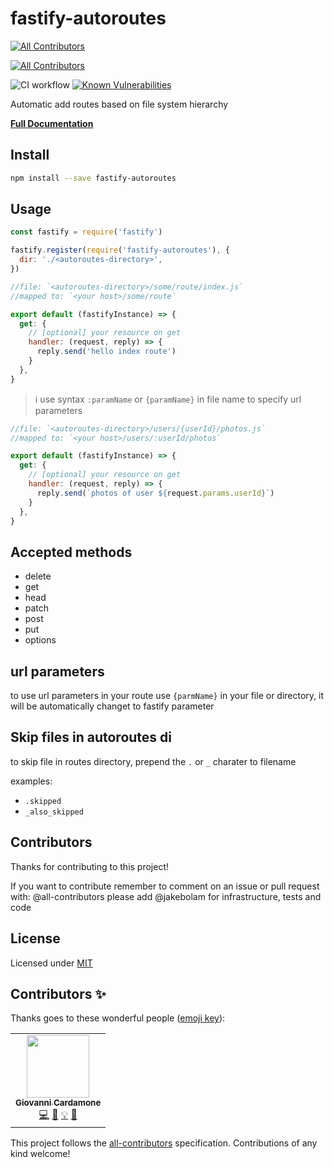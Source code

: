# fastify-autoroutes
<!-- ALL-CONTRIBUTORS-BADGE:START - Do not remove or modify this section -->
[![All Contributors](https://img.shields.io/badge/all_contributors-1-orange.svg?style=flat-square)](#contributors-)
<!-- ALL-CONTRIBUTORS-BADGE:END -->

<!-- ALL-CONTRIBUTORS-BADGE:START - Do not remove or modify this section -->

[![All Contributors](https://img.shields.io/badge/all_contributors-0-orange.svg?style=flat-square)](#contributors-)

<!-- ALL-CONTRIBUTORS-BADGE:END -->

![CI workflow](https://github.com/GiovanniCardamone/fastify-autoroutes/workflows/CI%20workflow/badge.svg)
[![Known Vulnerabilities](https://snyk.io/test/github/GiovanniCardamone/fastify-autoroutes/badge.svg)](https://snyk.io/test/github/GiovanniCardamone/fastify-autoroutes)

Automatic add routes based on file system hierarchy

**[Full Documentation](https://giovannicardamone.github.io/fastify-autoroutes/)**

## Install

```sh
npm install --save fastify-autoroutes
```

## Usage

```js
const fastify = require('fastify')

fastify.register(require('fastify-autoroutes'), {
  dir: './<autoroutes-directory>',
})
```

```js
//file: `<autoroutes-directory>/some/route/index.js`
//mapped to: `<your host>/some/route`

export default (fastifyInstance) => {
  get: {
    // [optional] your resource on get
    handler: (request, reply) => {
      reply.send('hello index route')
    }
  },
}
```

> :information_source: use syntax `:paramName` or `{paramName}` in file name to specify url parameters

```js
//file: `<autoroutes-directory>/users/{userId}/photos.js`
//mapped to: `<your host>/users/:userId/photos`

export default (fastifyInstance) => {
  get: {
    // [optional] your resource on get
    handler: (request, reply) => {
      reply.send(`photos of user ${request.params.userId}`)
    }
  },
}
```

## Accepted methods

- delete
- get
- head
- patch
- post
- put
- options

## url parameters

to use url parameters in your route use `{parmName}` in your file or directory, it will be automatically changet to fastify parameter

## Skip files in autoroutes di

to skip file in routes directory, prepend the `.` or `_` charater to filename

examples:

- `.skipped`
- `_also_skipped`

## Contributors

Thanks for contributing to this project!

<!-- ALL-CONTRIBUTORS-LIST:START - Do not remove or modify this section -->
<!-- prettier-ignore-start -->
<!-- markdownlint-disable -->
<!-- markdownlint-enable -->
<!-- prettier-ignore-end -->
<!-- ALL-CONTRIBUTORS-LIST:END -->

If you want to contribute remember to comment on an issue or pull request with:
@all-contributors please add @jakebolam for infrastructure, tests and code

## License

Licensed under [MIT](./LICENSE)

## Contributors ✨

Thanks goes to these wonderful people ([emoji key](https://allcontributors.org/docs/en/emoji-key)):

<!-- ALL-CONTRIBUTORS-LIST:START - Do not remove or modify this section -->
<!-- prettier-ignore-start -->
<!-- markdownlint-disable -->
<table>
  <tr>
    <td align="center"><a href="http://giovannicardamone.github.io"><img src="https://avatars0.githubusercontent.com/u/5117748?v=4" width="100px;" alt=""/><br /><sub><b>Giovanni Cardamone</b></sub></a><br /><a href="https://github.com/GiovanniCardamone/fastify-autoroutes/commits?author=GiovanniCardamone" title="Code">💻</a> <a href="https://github.com/GiovanniCardamone/fastify-autoroutes/commits?author=GiovanniCardamone" title="Documentation">📖</a> <a href="#example-GiovanniCardamone" title="Examples">💡</a> <a href="#maintenance-GiovanniCardamone" title="Maintenance">🚧</a></td>
  </tr>
</table>

<!-- markdownlint-enable -->
<!-- prettier-ignore-end -->
<!-- ALL-CONTRIBUTORS-LIST:END -->

This project follows the [all-contributors](https://github.com/all-contributors/all-contributors) specification. Contributions of any kind welcome!